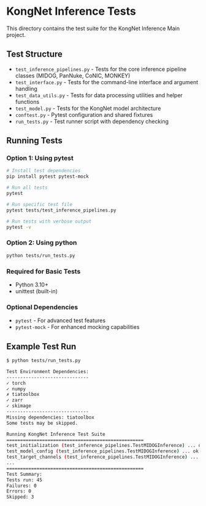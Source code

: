 # KongNet Inference Tests

This directory contains the test suite for the KongNet Inference Main project.

## Test Structure

- `test_inference_pipelines.py` - Tests for the core inference pipeline classes (MIDOG, PanNuke, CoNIC, MONKEY)
- `test_interface.py` - Tests for the command-line interface and argument handling
- `test_data_utils.py` - Tests for data processing utilities and helper functions
- `test_model.py` - Tests for the KongNet model architecture
- `conftest.py` - Pytest configuration and shared fixtures
- `run_tests.py` - Test runner script with dependency checking

## Running Tests

### Option 1: Using pytest

```bash
# Install test dependencies
pip install pytest pytest-mock

# Run all tests
pytest

# Run specific test file
pytest tests/test_inference_pipelines.py

# Run tests with verbose output
pytest -v
```

### Option 2: Using python

```bash
python tests/run_tests.py
```



### Required for Basic Tests
- Python 3.10+
- unittest (built-in)

### Optional Dependencies
- `pytest` - For advanced test features
- `pytest-mock` - For enhanced mocking capabilities

## Example Test Run

```bash
$ python tests/run_tests.py

Test Environment Dependencies:
------------------------------
✓ torch
✓ numpy
✗ tiatoolbox
✓ zarr
✓ skimage
------------------------------
Missing dependencies: tiatoolbox
Some tests may be skipped.

Running KongNet Inference Test Suite
==================================================
test_initialization (test_inference_pipelines.TestMIDOGInference) ... ok
test_model_config (test_inference_pipelines.TestMIDOGInference) ... ok
test_target_channels (test_inference_pipelines.TestMIDOGInference) ... ok
...
==================================================
Test Summary:
Tests run: 45
Failures: 0
Errors: 0
Skipped: 3
```